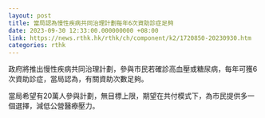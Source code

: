 ```yaml
---
layout: post
title: 當局認為慢性疾病共同治理計劃每年6次資助診症足夠
date: 2023-09-30 12:33:00.000000000 +08:00
link: https://news.rthk.hk/rthk/ch/component/k2/1720850-20230930.htm
categories: rthk
---
```


政府將推出慢性疾病共同治理計劃，參與市民若確診高血壓或糖尿病，每年可獲6次資助診症，當局認為，有關資助次數足夠。

當局希望有20萬人參與計劃，無目標上限，期望在共付模式下，為市民提供多一個選擇，減低公營醫療壓力。
